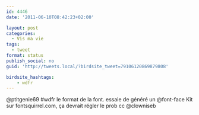 ```yaml
---
id: 4446
date: '2011-06-10T08:42:23+02:00'

layout: post
categories:
  - Vis ma vie
tags:
  - tweet
format: status
publish_social: no
guid: 'http://tweets.local/?birdsite_tweet=79106120869879808'

birdsite_hashtags:
    - wdfr
---
```


@ptitgenie69 #wdfr le format de la font. essaie de généré un @font-face Kit sur fontsquirrel.com, ça devrait régler le prob cc @clowniseb